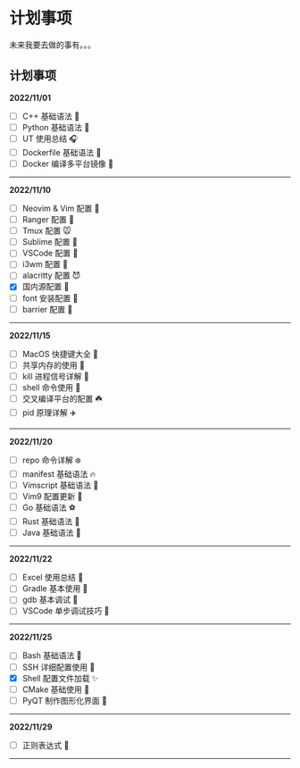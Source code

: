 # 计划事项


未来我要去做的事有。。。

<!--more-->

## 计划事项

**2022/11/01**

- [ ] C++ 基础语法 🐯
- [ ] Python 基础语法 🐍
- [ ] UT 使用总结 🎧
- [ ] Dockerfile 基础语法 🐳
- [ ] Docker 编译多平台镜像 💐

----

**2022/11/10**

- [ ] Neovim & Vim 配置 🌸
- [ ] Ranger 配置 🦋
- [ ] Tmux 配置 🐭
- [ ] Sublime 配置 🌺
- [ ] VSCode 配置 🐡
- [ ] i3wm 配置 🍼
- [ ] alacritty 配置 😈
- [x] 国内源配置 🎢
- [ ] font 安装配置 🌈
- [ ] barrier 配置 👻

----

**2022/11/15**

- [ ] MacOS 快捷键大全 🍎
- [ ] 共享内存的使用 🍇
- [ ] kill 进程信号详解 🍒
- [ ] shell 命令使用 🚅
- [ ] 交叉编译平台的配置 ☘️
- [ ] pid 原理详解 ✈️

----

**2022/11/20**

- [ ] repo 命令详解 ❄️
- [ ] manifest 基础语法 🔥
- [ ] Vimscript 基础语法 🎉
- [ ] Vim9 配置更新 🎁
- [ ] Go 基础语法 ⚽
- [ ] Rust 基础语法 🏀
- [ ] Java 基础语法 🧲

----

**2022/11/22**

- [ ] Excel 使用总结 🎃
- [ ] Gradle 基本使用 🤡
- [ ] gdb 基本调试 💯
- [ ] VSCode 单步调试技巧 💨

----

**2022/11/25**

- [ ] Bash 基础语法 🦄
- [ ] SSH 详细配置使用 🌼
- [x] Shell 配置文件加载 ✨
- [ ] CMake 基础使用 🌻
- [ ] PyQT 制作图形化界面 🛵

----

**2022/11/29**

- [ ] 正则表达式 🐼

----


